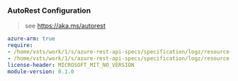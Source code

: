 ### AutoRest Configuration

> see https://aka.ms/autorest

``` yaml
azure-arm: true
require:
- /home/vsts/work/1/s/azure-rest-api-specs/specification/logz/resource-manager/readme.md
- /home/vsts/work/1/s/azure-rest-api-specs/specification/logz/resource-manager/readme.go.md
license-header: MICROSOFT_MIT_NO_VERSION
module-version: 0.1.0

```